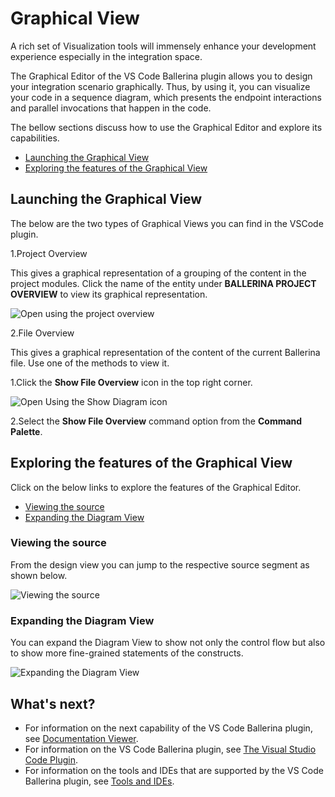 # Graphical View

A rich set of Visualization tools will immensely enhance your development experience especially in the integration space. 

The Graphical Editor of the VS Code Ballerina plugin allows you to design your integration scenario graphically. Thus, by using it, you can visualize your code in a sequence diagram, which presents the endpoint interactions and parallel invocations that happen in the code. 

The bellow sections discuss how to use the Graphical Editor and explore its capabilities.

- [Launching the Graphical View](#launching-the-graphical-view)
- [Exploring the features of the Graphical View](#exploring-the-features-of-the-graphical-view)

## Launching the Graphical View

The below are the two types of Graphical Views you can find in the VSCode plugin.

1.Project Overview

This gives a graphical representation of a grouping of the content in the project modules. Click the name of the entity under **BALLERINA PROJECT OVERVIEW** to view its graphical representation.

![Open using the project overview](/learn/images/select-from-overview.gif)

2.File Overview

This gives a graphical representation of the content of the current Ballerina file. Use one of the methods to view it.

1.Click the **Show File Overview** icon in the top right corner.

![Open Using the Show Diagram icon](/learn/images/show-diagram-icon.gif)

2.Select the **Show File Overview** command option from the **Command Palette**.

## Exploring the features of the Graphical View

Click on the below links to explore the features of the Graphical Editor.

- [Viewing the source](#viewing-the-source)
- [Expanding the Diagram View](#expanding-the-diagram-view)

### Viewing the source

From the design view you can jump to the respective source segment as shown below.

![Viewing the source](/learn/images/jump-to-source-view.gif)

### Expanding the Diagram View

You can expand the Diagram View to show not only the control flow but also to show more fine-grained statements of the constructs.

![Expanding the Diagram View](/learn/images/expand-diagram-view.gif)

## What's next?

 - For information on the next capability of the VS Code Ballerina plugin, see [Documentation Viewer](/learn/tools-ides/vscode-plugin/documentation-viewer).
 - For information on the VS Code Ballerina plugin, see [The Visual Studio Code Plugin](/learn/tools-ides/vscode-plugin).
 - For information on the tools and IDEs that are supported by the VS Code Ballerina plugin, see [Tools and IDEs](/learn/tools-ides).